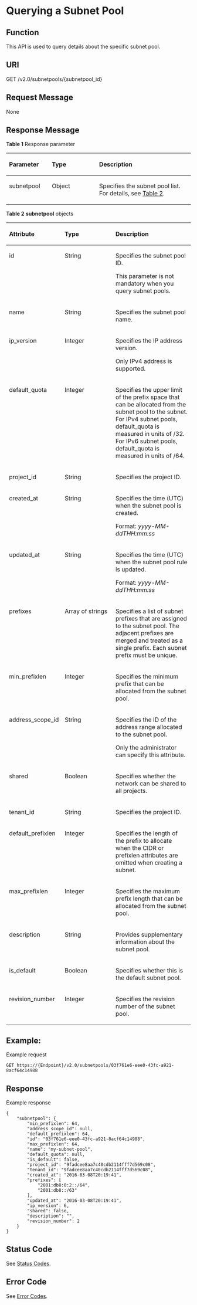 # Querying a Subnet Pool<a name="vpc_subnetpools_0003"></a>

## Function<a name="section17487184"></a>

This API is used to query details about the specific subnet pool.

## URI<a name="section23166934"></a>

GET /v2.0/subnetpools/\{subnetpool\_id\}

## Request Message<a name="section64582388"></a>

None

## Response Message<a name="section44370581"></a>

**Table  1**  Response parameter

<a name="table14681450"></a>
<table><thead align="left"><tr id="row21069217"><th class="cellrowborder" valign="top" width="23.169999999999998%" id="mcps1.2.4.1.1"><p id="p28885026"><a name="p28885026"></a><a name="p28885026"></a>Parameter</p>
</th>
<th class="cellrowborder" valign="top" width="25.61%" id="mcps1.2.4.1.2"><p id="p57985771"><a name="p57985771"></a><a name="p57985771"></a>Type</p>
</th>
<th class="cellrowborder" valign="top" width="51.22%" id="mcps1.2.4.1.3"><p id="p4499576"><a name="p4499576"></a><a name="p4499576"></a>Description</p>
</th>
</tr>
</thead>
<tbody><tr id="row28921355"><td class="cellrowborder" valign="top" width="23.169999999999998%" headers="mcps1.2.4.1.1 "><p id="p60928390"><a name="p60928390"></a><a name="p60928390"></a>subnetpool</p>
</td>
<td class="cellrowborder" valign="top" width="25.61%" headers="mcps1.2.4.1.2 "><p id="p36252562"><a name="p36252562"></a><a name="p36252562"></a>Object</p>
</td>
<td class="cellrowborder" valign="top" width="51.22%" headers="mcps1.2.4.1.3 "><p id="p19248251"><a name="p19248251"></a><a name="p19248251"></a>Specifies the subnet pool list. For details, see <a href="#table149662441462">Table 2</a>.</p>
</td>
</tr>
</tbody>
</table>

**Table  2** **subnetpool**  objects

<a name="table149662441462"></a>
<table><thead align="left"><tr id="row496617442612"><th class="cellrowborder" valign="top" width="28.29%" id="mcps1.2.4.1.1"><p id="p1596613445611"><a name="p1596613445611"></a><a name="p1596613445611"></a><strong id="b15585693214"><a name="b15585693214"></a><a name="b15585693214"></a>Attribute</strong></p>
</th>
<th class="cellrowborder" valign="top" width="28.29%" id="mcps1.2.4.1.2"><p id="p49667449616"><a name="p49667449616"></a><a name="p49667449616"></a><strong id="b988095615324"><a name="b988095615324"></a><a name="b988095615324"></a>Type</strong></p>
</th>
<th class="cellrowborder" valign="top" width="43.419999999999995%" id="mcps1.2.4.1.3"><p id="p8966144413616"><a name="p8966144413616"></a><a name="p8966144413616"></a><strong id="b196172057143218"><a name="b196172057143218"></a><a name="b196172057143218"></a>Description</strong></p>
</th>
</tr>
</thead>
<tbody><tr id="row28303131105515"><td class="cellrowborder" valign="top" width="28.29%" headers="mcps1.2.4.1.1 "><p id="p2014344105614"><a name="p2014344105614"></a><a name="p2014344105614"></a>id</p>
</td>
<td class="cellrowborder" valign="top" width="28.29%" headers="mcps1.2.4.1.2 "><p id="p28944191105614"><a name="p28944191105614"></a><a name="p28944191105614"></a>String</p>
</td>
<td class="cellrowborder" valign="top" width="43.419999999999995%" headers="mcps1.2.4.1.3 "><p id="p53796361105614"><a name="p53796361105614"></a><a name="p53796361105614"></a>Specifies the subnet pool ID.</p>
<p id="p1089535311426"><a name="p1089535311426"></a><a name="p1089535311426"></a>This parameter is not mandatory when you query subnet pools.</p>
</td>
</tr>
<tr id="row1196634410618"><td class="cellrowborder" valign="top" width="28.29%" headers="mcps1.2.4.1.1 "><p id="p696615445611"><a name="p696615445611"></a><a name="p696615445611"></a>name</p>
</td>
<td class="cellrowborder" valign="top" width="28.29%" headers="mcps1.2.4.1.2 "><p id="p3966104412620"><a name="p3966104412620"></a><a name="p3966104412620"></a>String</p>
</td>
<td class="cellrowborder" valign="top" width="43.419999999999995%" headers="mcps1.2.4.1.3 "><p id="p89666442613"><a name="p89666442613"></a><a name="p89666442613"></a>Specifies the subnet pool name.</p>
</td>
</tr>
<tr id="row9772661105515"><td class="cellrowborder" valign="top" width="28.29%" headers="mcps1.2.4.1.1 "><p id="p49939441105624"><a name="p49939441105624"></a><a name="p49939441105624"></a>ip_version</p>
</td>
<td class="cellrowborder" valign="top" width="28.29%" headers="mcps1.2.4.1.2 "><p id="p18562940105624"><a name="p18562940105624"></a><a name="p18562940105624"></a>Integer</p>
</td>
<td class="cellrowborder" valign="top" width="43.419999999999995%" headers="mcps1.2.4.1.3 "><p id="p682749310257"><a name="p682749310257"></a><a name="p682749310257"></a>Specifies the IP address version.</p>
<p id="p33352482102727"><a name="p33352482102727"></a><a name="p33352482102727"></a>Only IPv4 address is supported.</p>
</td>
</tr>
<tr id="row89665441569"><td class="cellrowborder" valign="top" width="28.29%" headers="mcps1.2.4.1.1 "><p id="p79664442613"><a name="p79664442613"></a><a name="p79664442613"></a>default_quota</p>
</td>
<td class="cellrowborder" valign="top" width="28.29%" headers="mcps1.2.4.1.2 "><p id="p496616449616"><a name="p496616449616"></a><a name="p496616449616"></a>Integer</p>
</td>
<td class="cellrowborder" valign="top" width="43.419999999999995%" headers="mcps1.2.4.1.3 "><p id="p7968244361"><a name="p7968244361"></a><a name="p7968244361"></a>Specifies the upper limit of the prefix space that can be allocated from the subnet pool to the subnet. For IPv4 subnet pools, default_quota is measured in units of /32. For IPv6 subnet pools, default_quota is measured in units of /64.</p>
</td>
</tr>
<tr id="row157121839115912"><td class="cellrowborder" valign="top" width="28.29%" headers="mcps1.2.4.1.1 "><p id="p870051413911"><a name="p870051413911"></a><a name="p870051413911"></a>project_id</p>
</td>
<td class="cellrowborder" valign="top" width="28.29%" headers="mcps1.2.4.1.2 "><p id="p15700614790"><a name="p15700614790"></a><a name="p15700614790"></a>String</p>
</td>
<td class="cellrowborder" valign="top" width="43.419999999999995%" headers="mcps1.2.4.1.3 "><p id="p10487112"><a name="p10487112"></a><a name="p10487112"></a>Specifies the project ID. </p>
</td>
</tr>
<tr id="row2067783695917"><td class="cellrowborder" valign="top" width="28.29%" headers="mcps1.2.4.1.1 "><p id="p11508184345913"><a name="p11508184345913"></a><a name="p11508184345913"></a>created_at</p>
</td>
<td class="cellrowborder" valign="top" width="28.29%" headers="mcps1.2.4.1.2 "><p id="p1651534311599"><a name="p1651534311599"></a><a name="p1651534311599"></a>String</p>
</td>
<td class="cellrowborder" valign="top" width="43.419999999999995%" headers="mcps1.2.4.1.3 "><p id="p552334314592"><a name="p552334314592"></a><a name="p552334314592"></a>Specifies the time (UTC) when the subnet pool is created.</p>
<p id="p65980291419"><a name="p65980291419"></a><a name="p65980291419"></a>Format: <em id="i155061842103312"><a name="i155061842103312"></a><a name="i155061842103312"></a>yyyy-MM-ddTHH:mm:ss</em></p>
</td>
</tr>
<tr id="row1428916334597"><td class="cellrowborder" valign="top" width="28.29%" headers="mcps1.2.4.1.1 "><p id="p15531114325914"><a name="p15531114325914"></a><a name="p15531114325914"></a>updated_at</p>
</td>
<td class="cellrowborder" valign="top" width="28.29%" headers="mcps1.2.4.1.2 "><p id="p853513432597"><a name="p853513432597"></a><a name="p853513432597"></a>String</p>
</td>
<td class="cellrowborder" valign="top" width="43.419999999999995%" headers="mcps1.2.4.1.3 "><p id="p1954364325913"><a name="p1954364325913"></a><a name="p1954364325913"></a>Specifies the time (UTC) when the subnet pool rule is updated.</p>
<p id="p1031451281813"><a name="p1031451281813"></a><a name="p1031451281813"></a>Format: <em id="i171939504334"><a name="i171939504334"></a><a name="i171939504334"></a>yyyy-MM-ddTHH:mm:ss</em></p>
</td>
</tr>
<tr id="row1796820448610"><td class="cellrowborder" valign="top" width="28.29%" headers="mcps1.2.4.1.1 "><p id="p296834417616"><a name="p296834417616"></a><a name="p296834417616"></a>prefixes</p>
</td>
<td class="cellrowborder" valign="top" width="28.29%" headers="mcps1.2.4.1.2 "><p id="p209681244961"><a name="p209681244961"></a><a name="p209681244961"></a>Array of strings</p>
</td>
<td class="cellrowborder" valign="top" width="43.419999999999995%" headers="mcps1.2.4.1.3 "><p id="p1496884418618"><a name="p1496884418618"></a><a name="p1496884418618"></a>Specifies a list of subnet prefixes that are assigned to the subnet pool. The adjacent prefixes are merged and treated as a single prefix. Each subnet prefix must be unique.</p>
</td>
</tr>
<tr id="row14968744267"><td class="cellrowborder" valign="top" width="28.29%" headers="mcps1.2.4.1.1 "><p id="p199681944763"><a name="p199681944763"></a><a name="p199681944763"></a>min_prefixlen</p>
</td>
<td class="cellrowborder" valign="top" width="28.29%" headers="mcps1.2.4.1.2 "><p id="p49682044566"><a name="p49682044566"></a><a name="p49682044566"></a>Integer</p>
</td>
<td class="cellrowborder" valign="top" width="43.419999999999995%" headers="mcps1.2.4.1.3 "><p id="p397084410616"><a name="p397084410616"></a><a name="p397084410616"></a>Specifies the minimum prefix that can be allocated from the subnet pool.</p>
</td>
</tr>
<tr id="row22360302105653"><td class="cellrowborder" valign="top" width="28.29%" headers="mcps1.2.4.1.1 "><p id="p1404384110577"><a name="p1404384110577"></a><a name="p1404384110577"></a>address_scope_id</p>
</td>
<td class="cellrowborder" valign="top" width="28.29%" headers="mcps1.2.4.1.2 "><p id="p930111615640"><a name="p930111615640"></a><a name="p930111615640"></a>String</p>
</td>
<td class="cellrowborder" valign="top" width="43.419999999999995%" headers="mcps1.2.4.1.3 "><p id="p2924364410577"><a name="p2924364410577"></a><a name="p2924364410577"></a>Specifies the ID of the address range allocated to the subnet pool.</p>
<p id="p62544866102532"><a name="p62544866102532"></a><a name="p62544866102532"></a>Only the administrator can specify this attribute.</p>
</td>
</tr>
<tr id="row1597013444615"><td class="cellrowborder" valign="top" width="28.29%" headers="mcps1.2.4.1.1 "><p id="p19970184415616"><a name="p19970184415616"></a><a name="p19970184415616"></a>shared</p>
</td>
<td class="cellrowborder" valign="top" width="28.29%" headers="mcps1.2.4.1.2 "><p id="p597044417614"><a name="p597044417614"></a><a name="p597044417614"></a>Boolean</p>
</td>
<td class="cellrowborder" valign="top" width="43.419999999999995%" headers="mcps1.2.4.1.3 "><p id="p159708444612"><a name="p159708444612"></a><a name="p159708444612"></a>Specifies whether the network can be shared to all projects. </p>
</td>
</tr>
<tr id="row99704441966"><td class="cellrowborder" valign="top" width="28.29%" headers="mcps1.2.4.1.1 "><p id="p3970744162"><a name="p3970744162"></a><a name="p3970744162"></a>tenant_id</p>
</td>
<td class="cellrowborder" valign="top" width="28.29%" headers="mcps1.2.4.1.2 "><p id="p597014415620"><a name="p597014415620"></a><a name="p597014415620"></a>String</p>
</td>
<td class="cellrowborder" valign="top" width="43.419999999999995%" headers="mcps1.2.4.1.3 "><p id="p51861911193217"><a name="p51861911193217"></a><a name="p51861911193217"></a>Specifies the project ID. </p>
</td>
</tr>
<tr id="row139702441463"><td class="cellrowborder" valign="top" width="28.29%" headers="mcps1.2.4.1.1 "><p id="p4970154418614"><a name="p4970154418614"></a><a name="p4970154418614"></a>default_prefixlen</p>
</td>
<td class="cellrowborder" valign="top" width="28.29%" headers="mcps1.2.4.1.2 "><p id="p397018441063"><a name="p397018441063"></a><a name="p397018441063"></a>Integer</p>
</td>
<td class="cellrowborder" valign="top" width="43.419999999999995%" headers="mcps1.2.4.1.3 "><p id="p3970044567"><a name="p3970044567"></a><a name="p3970044567"></a>Specifies the length of the prefix to allocate when the CIDR or prefixlen attributes are omitted when creating a subnet.</p>
</td>
</tr>
<tr id="row197118445620"><td class="cellrowborder" valign="top" width="28.29%" headers="mcps1.2.4.1.1 "><p id="p1297110441967"><a name="p1297110441967"></a><a name="p1297110441967"></a>max_prefixlen</p>
</td>
<td class="cellrowborder" valign="top" width="28.29%" headers="mcps1.2.4.1.2 "><p id="p697184412610"><a name="p697184412610"></a><a name="p697184412610"></a>Integer</p>
</td>
<td class="cellrowborder" valign="top" width="43.419999999999995%" headers="mcps1.2.4.1.3 "><p id="p497164414613"><a name="p497164414613"></a><a name="p497164414613"></a>Specifies the maximum prefix length that can be allocated from the subnet pool.</p>
</td>
</tr>
<tr id="row1597174413610"><td class="cellrowborder" valign="top" width="28.29%" headers="mcps1.2.4.1.1 "><p id="p397114441268"><a name="p397114441268"></a><a name="p397114441268"></a>description</p>
</td>
<td class="cellrowborder" valign="top" width="28.29%" headers="mcps1.2.4.1.2 "><p id="p5971104410613"><a name="p5971104410613"></a><a name="p5971104410613"></a>String</p>
</td>
<td class="cellrowborder" valign="top" width="43.419999999999995%" headers="mcps1.2.4.1.3 "><p id="p097164411616"><a name="p097164411616"></a><a name="p097164411616"></a>Provides supplementary information about the subnet pool.</p>
</td>
</tr>
<tr id="row129712441610"><td class="cellrowborder" valign="top" width="28.29%" headers="mcps1.2.4.1.1 "><p id="p1971174417613"><a name="p1971174417613"></a><a name="p1971174417613"></a>is_default</p>
</td>
<td class="cellrowborder" valign="top" width="28.29%" headers="mcps1.2.4.1.2 "><p id="p1597254413618"><a name="p1597254413618"></a><a name="p1597254413618"></a>Boolean</p>
</td>
<td class="cellrowborder" valign="top" width="43.419999999999995%" headers="mcps1.2.4.1.3 "><p id="p17972114418620"><a name="p17972114418620"></a><a name="p17972114418620"></a>Specifies whether this is the default subnet pool.</p>
</td>
</tr>
<tr id="row129724441264"><td class="cellrowborder" valign="top" width="28.29%" headers="mcps1.2.4.1.1 "><p id="p12972144415618"><a name="p12972144415618"></a><a name="p12972144415618"></a>revision_number</p>
</td>
<td class="cellrowborder" valign="top" width="28.29%" headers="mcps1.2.4.1.2 "><p id="p179721944765"><a name="p179721944765"></a><a name="p179721944765"></a>Integer</p>
</td>
<td class="cellrowborder" valign="top" width="43.419999999999995%" headers="mcps1.2.4.1.3 "><p id="p19724441061"><a name="p19724441061"></a><a name="p19724441061"></a>Specifies the revision number of the subnet pool.</p>
</td>
</tr>
</tbody>
</table>

## Example:<a name="section63790914"></a>

Example request

```
GET https://{Endpoint}/v2.0/subnetpools/03f761e6-eee0-43fc-a921-8acf64c14988
```

## Response<a name="section5622282111547"></a>

Example response

```
{
    "subnetpool": {
        "min_prefixlen": 64,
        "address_scope_id": null,
        "default_prefixlen": 64,
        "id": "03f761e6-eee0-43fc-a921-8acf64c14988",
        "max_prefixlen": 64,
        "name": "my-subnet-pool",
        "default_quota": null,
        "is_default": false,
        "project_id": "9fadcee8aa7c40cdb2114fff7d569c08",
        "tenant_id": "9fadcee8aa7c40cdb2114fff7d569c08",
        "created_at": "2016-03-08T20:19:41",
        "prefixes": [
            "2001:db8:0:2::/64",
            "2001:db8::/63"
        ],
        "updated_at": "2016-03-08T20:19:41",
        "ip_version": 6,
        "shared": false,
        "description": "",
        "revision_number": 2
    }
}
```

## Status Code<a name="section10470352390"></a>

See  [Status Codes](status-codes.md).

## Error Code<a name="section85821649202813"></a>

See  [Error Codes](error-codes.md).

